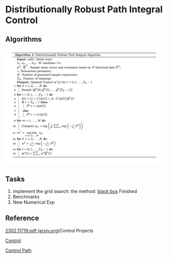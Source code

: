 # Distributionally Robust Path Integral Control

## Algorithms

![xx](figure/algorithm.png)

## Tasks

1. implement the grid search: the method: [black box](https://ee227c.github.io/code/lecture20.html) Finished
2. Benchmarks
3. New Numerical Exp

## Reference

[2302.11719.pdf (arxiv.org)](https://arxiv.org/pdf/2302.11719.pdf)Control Projects

[Control](https://www.notion.so/Control-3391d5963ff24c069493e7ed2f510b71)

[Control Path](https://www.notion.so/Control-Path-88417fe5c900454c81d95b8198cbf084)
